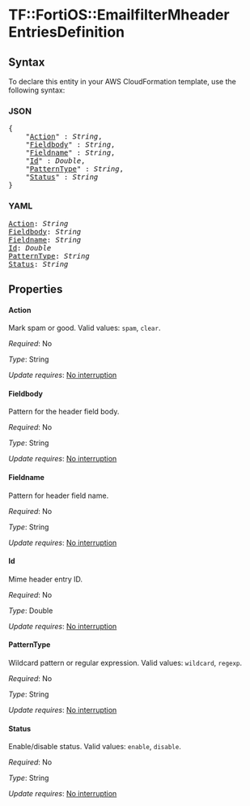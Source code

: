 # TF::FortiOS::EmailfilterMheader EntriesDefinition

## Syntax

To declare this entity in your AWS CloudFormation template, use the following syntax:

### JSON

<pre>
{
    "<a href="#action" title="Action">Action</a>" : <i>String</i>,
    "<a href="#fieldbody" title="Fieldbody">Fieldbody</a>" : <i>String</i>,
    "<a href="#fieldname" title="Fieldname">Fieldname</a>" : <i>String</i>,
    "<a href="#id" title="Id">Id</a>" : <i>Double</i>,
    "<a href="#patterntype" title="PatternType">PatternType</a>" : <i>String</i>,
    "<a href="#status" title="Status">Status</a>" : <i>String</i>
}
</pre>

### YAML

<pre>
<a href="#action" title="Action">Action</a>: <i>String</i>
<a href="#fieldbody" title="Fieldbody">Fieldbody</a>: <i>String</i>
<a href="#fieldname" title="Fieldname">Fieldname</a>: <i>String</i>
<a href="#id" title="Id">Id</a>: <i>Double</i>
<a href="#patterntype" title="PatternType">PatternType</a>: <i>String</i>
<a href="#status" title="Status">Status</a>: <i>String</i>
</pre>

## Properties

#### Action

Mark spam or good. Valid values: `spam`, `clear`.

_Required_: No

_Type_: String

_Update requires_: [No interruption](https://docs.aws.amazon.com/AWSCloudFormation/latest/UserGuide/using-cfn-updating-stacks-update-behaviors.html#update-no-interrupt)

#### Fieldbody

Pattern for the header field body.

_Required_: No

_Type_: String

_Update requires_: [No interruption](https://docs.aws.amazon.com/AWSCloudFormation/latest/UserGuide/using-cfn-updating-stacks-update-behaviors.html#update-no-interrupt)

#### Fieldname

Pattern for header field name.

_Required_: No

_Type_: String

_Update requires_: [No interruption](https://docs.aws.amazon.com/AWSCloudFormation/latest/UserGuide/using-cfn-updating-stacks-update-behaviors.html#update-no-interrupt)

#### Id

Mime header entry ID.

_Required_: No

_Type_: Double

_Update requires_: [No interruption](https://docs.aws.amazon.com/AWSCloudFormation/latest/UserGuide/using-cfn-updating-stacks-update-behaviors.html#update-no-interrupt)

#### PatternType

Wildcard pattern or regular expression. Valid values: `wildcard`, `regexp`.

_Required_: No

_Type_: String

_Update requires_: [No interruption](https://docs.aws.amazon.com/AWSCloudFormation/latest/UserGuide/using-cfn-updating-stacks-update-behaviors.html#update-no-interrupt)

#### Status

Enable/disable status. Valid values: `enable`, `disable`.

_Required_: No

_Type_: String

_Update requires_: [No interruption](https://docs.aws.amazon.com/AWSCloudFormation/latest/UserGuide/using-cfn-updating-stacks-update-behaviors.html#update-no-interrupt)

